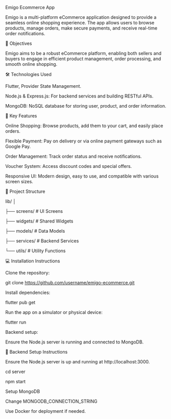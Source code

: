 Emigo Ecommerce App

Emigo is a multi-platform eCommerce application designed to provide a seamless online shopping experience. The app allows users to browse products, manage orders, make secure payments, and receive real-time order notifications.

🚀 Objectives

Emigo aims to be a robust eCommerce platform, enabling both sellers and buyers to engage in efficient product management, order processing, and smooth online shopping.

🛠️ Technologies Used

Flutter, Provider State Management.

Node.js & Express.js: For backend services and building RESTful APIs.

MongoDB: NoSQL database for storing user, product, and order information.

🌟 Key Features

Online Shopping: Browse products, add them to your cart, and easily place orders.

Flexible Payment: Pay on delivery or via online payment gateways such as Google Pay.

Order Management: Track order status and receive notifications.

Voucher System: Access discount codes and special offers.

Responsive UI: Modern design, easy to use, and compatible with various screen sizes.

📂 Project Structure

lib/
│

├── screens/            # UI Screens

├── widgets/            # Shared Widgets

├── models/             # Data Models

├── services/           # Backend Services

└── utils/              # Utility Functions

💻 Installation Instructions

Clone the repository:

git clone https://github.com/username/emigo-ecommerce.git

Install dependencies:

flutter pub get

Run the app on a simulator or physical device:

flutter run

Backend setup:

Ensure the Node.js server is running and connected to MongoDB.

🔧 Backend Setup Instructions

Ensure the Node.js server is up and running at http://localhost:3000.

cd server

npm start

Setup MongoDB

Change MONGODB_CONNECTION_STRING

Use Docker for deployment if needed.
